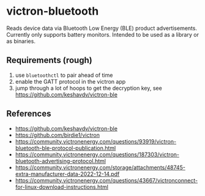 # victron-bluetooth

Reads device data via Bluetooth Low Energy (BLE) product advertisements.
Currently only supports battery monitors. Intended to be used as a library or as binaries.

## Requirements (rough)

1. use `bluetoothctl` to pair ahead of time
2. enable the GATT protocol in the victron app
3. jump through a lot of hoops to get the decryption key, see <https://github.com/keshavdv/victron-ble>

## References

- <https://github.com/keshavdv/victron-ble>
- <https://github.com/birdie1/victron>
- <https://community.victronenergy.com/questions/93919/victron-bluetooth-ble-protocol-publication.html>
- <https://community.victronenergy.com/questions/187303/victron-bluetooth-advertising-protocol.html>
- <https://community.victronenergy.com/storage/attachments/48745-extra-manufacturer-data-2022-12-14.pdf>
- <https://community.victronenergy.com/questions/43667/victronconnect-for-linux-download-instructions.html>

